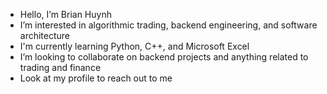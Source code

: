 - Hello, I’m Brian Huynh
- I’m interested in algorithmic trading, backend engineering, and software architecture
- I'm currently learning Python, C++, and Microsoft Excel
- I’m looking to collaborate on backend projects and anything related to trading and finance
- Look at my profile to reach out to me
